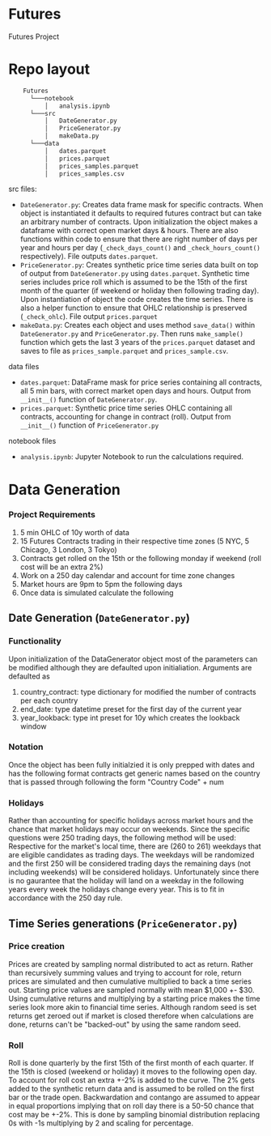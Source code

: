 # Futures
Futures Project

# Repo layout
```bash
    Futures
      └───notebook
          │   analysis.ipynb
      └───src
          │   DateGenerator.py
          │   PriceGenerator.py
          │   makeData.py
      └───data
          │   dates.parquet
          │   prices.parquet
          │   prices_samples.parquet
          │   prices_samples.csv
```

src files:
* ```DateGenerator.py```: Creates data frame mask for specific contracts. When object is instantiated it defaults to required futures contract but can take an arbitrary number of contracts. Upon initialization the object makes a dataframe with correct open market days & hours. There are also functions within code to ensure that there are right number of days per year and hours per day (```_check_days_count()``` and ```_check_hours_count()``` respectively). File outputs ```dates.parquet```.
* ```PriceGenerator.py```: Creates synthetic price time series data built on top of output from ```DateGenerator.py``` using ```dates.parquet```. Synthetic time series includes price roll which is assumed to be the 15th of the first month of the quarter (if weekend or holiday then following trading day). Upon instantiation of object the code creates the time series. There is also a helper function to ensure that OHLC relationship is preserved (```_check_ohlc```). File output ```prices.parquet```
* ```makeData.py```: Creates each object and uses method ```save_data()``` within ```DateGenerator.py``` and ```PriceGenerator.py```. Then runs ```make_sample()``` function which gets the last 3 years of the ```prices.parquet``` dataset and saves to file as ```prices_sample.parquet``` and ```prices_sample.csv```. 

data files
* ```dates.parquet```: DataFrame mask for price series containing all contracts, all 5 min bars, with correct market open days and hours. Output from ```__init__()``` function of ```DateGenerator.py```.
* ```prices.parquet```: Synthetic price time series OHLC containing all contracts, accounting for change in contract (roll). Output from ```__init__()``` function of ```PriceGenerator.py```

notebook files
* ```analysis.ipynb```: Jupyter Notebook to run the calculations required. 

# Data Generation 

### Project Requirements
1. 5 min OHLC of 10y worth of data
2. 15 Futures Contracts trading in their respective time zones (5 NYC, 5 Chicago, 3 London, 3 Tokyo)
3. Contracts get rolled on the 15th or the following monday if weekend (roll cost will be an extra 2%)
4. Work on a 250 day calendar and account for time zone changes
5. Market hours are 9pm to 5pm the following days
6. Once data is simulated calculate the following

## Date Generation (```DateGenerator.py```)
### Functionality
Upon initialization of the DataGenerator object most of the parameters can be modified although they are defaulted upon initialiation. Arguments are defaulted as 
1. country_contract: type dictionary for modified the number of contracts per each country
2. end_date: type datetime preset for the first day of the current year
3. year_lookback: type int preset for 10y which creates the lookback window

### Notation
Once the object has been fully initialzied it is only prepped with dates and has the following format
contracts get generic names based on the country that is passed through following the form "Country Code" + num

### Holidays
Rather than accounting for specific holidays across market hours and the chance that market holidays may occur on weekends. Since the specific questions were 250 trading days, the following method will be used: Respective for the market's local time, there are (260 to 261) weekdays that are eligible candidates as trading days. The weekdays will be randomized and the first 250 will be considered trading days the remaining days (not including weekends) will be considered holidays. Unfortunately since there is no gaurantee that the holiday will land on a weekday in the following years every week the holidays change every year. This is to fit in accordance with the 250 day rule.

## Time Series generations (```PriceGenerator.py```)
### Price creation
Prices are created by sampling normal distributed to act as return. Rather than recursively summing values and trying to account for role, return prices are simulated and then cumulative multiplied to back a time series out. Starting price values are sampled normally with mean $1,000 +- $30. Using cumulative returns and multiplying by a starting price makes the time series look more akin to financial time series. Although random seed is set returns get zeroed out if market is closed therefore when calculations are done, returns can't be "backed-out" by using the same random seed. 

### Roll
Roll is done quarterly by the first 15th of the first month of each quarter. If the 15th is closed (weekend or holiday) it moves to the following open day. To account for roll cost an extra +-2% is added to the curve. The 2% gets added to the synthetic return data and is assumed to be rolled on the first bar or the trade open. Backwardation and contango are assumed to appear in equal proportions implying that on roll day there is a 50-50 chance that cost may be +-2%. This is done by sampling binomial distribution replacing 0s with -1s multiplying by 2 and scaling for percentage. 
